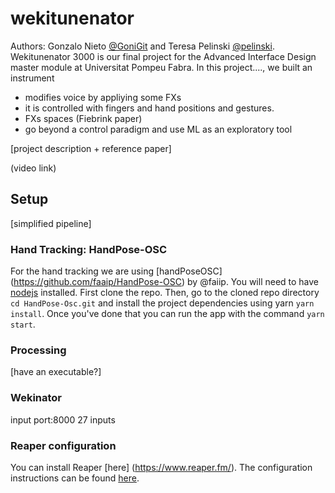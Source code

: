 # wekitunenator
Authors: Gonzalo Nieto [@GoniGit](https://github.com/GoniGit) and Teresa Pelinski [@pelinski](https://github.com/pelinski).
Wekitunenator 3000 is our final project for the Advanced Interface Design master module at Universitat Pompeu Fabra. In this project...., we built an instrument 
* modifies voice by appliying some FXs
* it is controlled with fingers and hand positions and gestures. 
* FXs spaces (Fiebrink paper)
* go beyond a control paradigm and use ML as an exploratory tool

[project description + reference paper]

(video link)


## Setup
[simplified pipeline]
### Hand Tracking: HandPose-OSC
For the hand tracking we are using [handPoseOSC] (https://github.com/faaip/HandPose-OSC) by @faiip. You will need to have [nodejs](https://nodejs.org/en/) installed. First clone the repo. Then, go to the cloned repo directory `cd HandPose-Osc.git` and install the project dependencies using yarn `yarn install`. Once you've done that you can run the app with the command `yarn start`. 

### Processing
[have an executable?]

### Wekinator
input port:8000
27 inputs

### Reaper configuration 
You can install Reaper [here] (https://www.reaper.fm/). The configuration instructions can be found [here](./Reaper/README.md). 